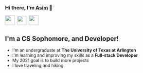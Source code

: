 ### Hi there, I'm [Asim][website] :wave:

[<img height="32" width="32" src="https://img.icons8.com/fluent/48/000000/linkedin.png"/>][linkedin]&nbsp;&nbsp;[<img height="30" width="30" src="https://img.icons8.com/dusk/64/000000/domain.png"/>][website]&nbsp;&nbsp;[<img height="32" width="32" src="https://img.icons8.com/color/48/000000/twitter--v1.png"/>][twitter]

## I'm a CS Sophomore, and Developer!
- I'm an undergraduate at **The University of Texas at Arlington**
- I'm learning and improving my skills as a **Full-stack Developer**
- My 2021 goal is to build more projects
- I love traveling and hiking

[linkedin]: https://www.linkedin.com/in/asimregmi/
[twitter]: https://twitter.com/asimregmi1998
[github]: https://github.com/asimregmi
[website]: https://www.asimregmi.com/





<!---
asimregmi/asimregmi is a ✨ special ✨ repository because its `README.md` (this file) appears on your GitHub profile.
You can click the Preview link to take a look at your changes.
--->

